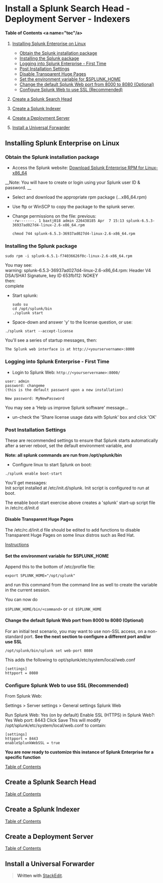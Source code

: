 
# Install a Splunk Search Head - Deployment Server - Indexers

#### Table of Contents <a name="toc"/a>
1.  [Installing Splunk Enterprise on Linux](#install_linux)
	* [Obtain the Splunk installation package](#obtain_package)
	* [Installing the Splunk package](#install_package)
	* [Logging into Splunk Enterprise - First Time](#first_login)
	* [Post Installation Settings](#post_install_settings)
	* [Disable Transparent Huge Pages](#disable_thp)
	* [Set the environment variable for $SPLUNK_HOME](#set_env)
	* [Change the default Splunk Web port from 8000 to 8080 (Optional)](#def_web_port_8080)
	* [Configure Splunk Web to use SSL (Recommended)](#use_ssl)

2. [Create a Splunk Search Head](#create_search_head)

3. [Create a Splunk Indexer](#create_indexer)

4. [Create a Deployment Server](#create_ds)

5. [Install a Universal Forwarder](#install_uf)

## Installing Splunk Enterprise on Linux <a name="install_linux"></a>  

### Obtain the Splunk installation package <a name="obtain_package"></a>  

* Access the Splunk website:
<a href="https://www.splunk.com/en_us/download/sem.html?ac=ga_usa_brand_enterprise_exact_Mar17&_kk=splunk%2520enterprise&gclid=CIvWzN6Hk9MCFQsRgQodK_QARg" target="_blank">Download Splunk Enterprise RPM for Linux-x86_64</a>

__Note: You will have to create or login using your Splunk user ID & password.  __

* Select and download the appropriate rpm package (...x86_64.rpm)
* Use ftp or WinSCP to copy the package to the splunk server.  
* Change permissions on the file:
previous:  
```-rw-------. 1 baxtj018 admin 226438185 Apr  7 15:13 splunk-6.5.3-36937ad027d4-linux-2.6-x86_64.rpm```

	```chmod 744 splunk-6.5.3-36937ad027d4-linux-2.6-x86_64.rpm```

### Installing the Splunk package <a name="install_package"/>

```sudo rpm -i splunk-6.5.1-f74036626f0c-linux-2.6-x86_64.rpm  ```

You may see:  
warning: splunk-6.5.3-36937ad027d4-linux-2.6-x86_64.rpm: Header V4 DSA/SHA1 Signature, key ID 653fb112: NOKEY  
then:  
complete  

* Start splunk:
	```
	sudo su
	cd /opt/splunk/bin  
	./splunk start  
	```  
    
* Space-down and answer 'y' to the license question, or use:  

```./splunk start --accept-license```

You'll see a series of startup messages, then:  

```The Splunk web interface is at http://<yourservername>:8000```

### Logging into Splunk Enterprise - First Time <a name="first_login"/>

* Login to Splunk Web: ```http://<yourservername>:8000/```
```
user: admin
password: changeme
(this is the default password upon a new installation)

New password: MyNewPassword
```
You may see a 'Help us improve Splunk software' message...  

* un-check the 'Share license usage data with Splunk' box  and click 'OK'  

### Post Installation Settings <a name="post_install_settings"/>

These are recommended settings to ensure that Splunk starts automatically after a server reboot, set the default environment variable, and 

__Note: all splunk commands are run from /opt/splunk/bin__

* Configure linux to start Splunk on boot:

```./splunk enable boot-start```  

You'll get messages:  
Init script installed at /etc/init.d/splunk.
Init script is configured to run at boot.

The enable boot-start exercise above creates a 'splunk' start-up script file in /etc/rc.d/init.d

#### Disable Transparent Huge Pages <a name="disable_thp"/>

The /etc/rc.d/init.d file should be edited to add functions to disable Transparent Huge Pages on some linux distros such as Red Hat.

<a href="https://github.com/packetiq/SplunkArchitect/blob/master/DisableTransparentHugePages.md" target="_blank">Instructions</a>

#### Set the environment variable for $SPLUNK_HOME <a name="set_env"/>

Append this to the bottom of /etc/profile file:

```export SPLUNK_HOME="/opt/splunk"```

and run this command from the command line as well to create the variable in the current session.  

You can now do

```$SPLUNK_HOME/bin/<command>```
or
```cd $SPLUNK_HOME```

#### Change the default Splunk Web port from 8000 to 8080 (Optional) <a name="def_web_port_8080"/>

For an initial test scenario, you may want to use non-SSL access, on a non-standard port. __See the next section to configure a different port and/or use SSL__

```/opt/splunk/bin/splunk set web-port 8080```

This adds the following to opt/splunk/etc/system/local/web.conf

	[settings]
	httpport = 8080  


### Configure Splunk Web to use SSL (Recommended) <a name="use_ssl"/>

From Splunk Web:

Settings > Server settings > General settings 
Splunk Web

Run Splunk Web: Yes (on by default)
Enable SSL (HTTPS) in Splunk Web?: Yes
Web port: 8443
Click Save
This will modify /opt/splunk/etc/system/local/web.conf to contain:
```
[settings]
httpport = 8443
enableSplunkWebSSL = true
```

__You are now ready to customize this instance of Splunk Enterprise for a specific function__

[Table of Contents](#toc)

## Create a Splunk Search Head  <a name="create_search_head"/>

[Table of Contents](#toc)

## Create a Splunk Indexer  <a name="create_indexer"/>

[Table of Contents](#toc)

## Create a Deployment Server  <a name="create_ds"/>

[Table of Contents](#toc)

## Install a Universal Forwarder  <a name="install_uf"/>

> Written with [StackEdit](https://stackedit.io/).